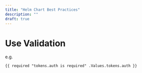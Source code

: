 ```yaml
---
title: "Helm Chart Best Practices"
description: ""
draft: true
---
```

# Use Validation

e.g.
```
{{ required "tokens.auth is required" .Values.tokens.auth }}
```
